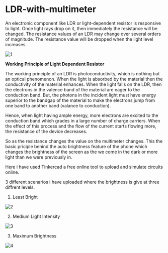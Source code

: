 # LDR-with-multimeter

An electronic component like LDR or light-dependent resistor is responsive to light. Once light rays drop on it, then immediately the resistance will be changed. The resistance values of an LDR may change over several orders of magnitude. The resistance value will be dropped when the light level increases.


![1](https://user-images.githubusercontent.com/96690206/151942192-02604ea5-9cb4-4242-9a55-2a4bb14c8386.jpg)



**Working Principle of Light Dependent Resistor**


The working principle of an LDR is photoconductivity, which is nothing but an optical phenomenon. When the light is absorbed by the material then the conductivity of the material enhances. When the light falls on the LDR, then the electrons in the valence band of the material are eager to the conduction band. But, the photons in the incident light must have energy superior to the bandgap of the material to make the electrons jump from one band to another band (valance to conduction).

Hence, when light having ample energy, more electrons are excited to the conduction band which grades in a large number of charge carriers. When the effect of this process and the flow of the current starts flowing more, the resistance of the device decreases.

So as the resistance changes the value on the multimeter changes. This the basic priciple behind the auto brightness feature of the phone which changes the brightness of the screen as the we come in the dark or more light than we were previously in.


Here i have used Tinkercad a free online tool to upload and simulate circuits online.

3 different scenarios i have uploaded where the brightness is give at three diffrent levels.

1) Least Bright



  ![2](https://user-images.githubusercontent.com/96690206/151943235-fd14fc09-b142-42da-a7f6-17dc287a6301.png)
  
  
2) Medium Light Intensity


![3](https://user-images.githubusercontent.com/96690206/151943329-9b8b2a03-4897-4a6e-9370-6e6baf298916.png)



3) Maximum Brightness


![4](https://user-images.githubusercontent.com/96690206/151943381-b1866363-d7ec-4b34-98a8-94ffd3b25d88.png)
